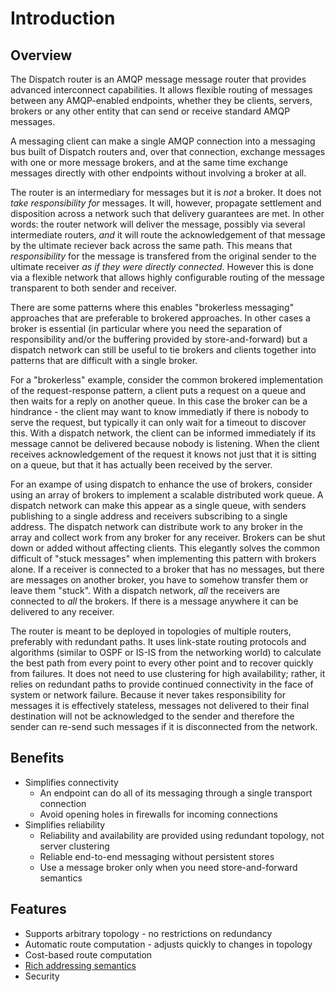 <!--
Licensed to the Apache Software Foundation (ASF) under one
or more contributor license agreements.  See the NOTICE file
distributed with this work for additional information
regarding copyright ownership.  The ASF licenses this file
to you under the Apache License, Version 2.0 (the
"License"); you may not use this file except in compliance
with the License.  You may obtain a copy of the License at

  http://www.apache.org/licenses/LICENSE-2.0

Unless required by applicable law or agreed to in writing,
software distributed under the License is distributed on an
"AS IS" BASIS, WITHOUT WARRANTIES OR CONDITIONS OF ANY
KIND, either express or implied.  See the License for the
specific language governing permissions and limitations
under the License.
-->

# Introduction

## Overview

The Dispatch router is an AMQP message message router that provides advanced
interconnect capabilities. It allows flexible routing of messages between any
AMQP-enabled endpoints, whether they be clients, servers, brokers or any other
entity that can send or receive standard AMQP messages.

A messaging client can make a single AMQP connection into a messaging bus built
of Dispatch routers and, over that connection, exchange messages with one or
more message brokers, and at the same time exchange messages directly with other
endpoints without involving a broker at all.

The router is an intermediary for messages but it is *not* a broker.  It does
not *take responsibility for* messages.  It will, however, propagate settlement
and disposition across a network such that delivery guarantees are met. In other
words: the router network will deliver the message, possibly via several
intermediate routers, *and* it will route the acknowledgement of that message by
the ultimate reciever back across the same path. This means that
*responsibility* for the message is transfered from the original sender to the
ultimate receiver *as if they were directly connected*. However this is done via
a flexible network that allows highly configurable routing of the message
transparent to both sender and receiver.

There are some patterns where this enables "brokerless messaging" approaches
that are preferable to brokered approaches. In other cases a broker is essential
(in particular where you need the separation of responsibility and/or the
buffering provided by store-and-forward) but a dispatch network can still be
useful to tie brokers and clients together into patterns that are difficult with
a single broker.

For a "brokerless" example, consider the common brokered implementation of the
request-response pattern, a client puts a request on a queue and then waits for
a reply on another queue. In this case the broker can be a hindrance - the
client may want to know immediatly if there is nobody to serve the request, but
typically it can only wait for a timeout to discover this. With a dispatch
network, the client can be informed immediately if its message cannot be
delivered because nobody is listening. When the client receives acknowledgement
of the request it knows not just that it is sitting on a queue, but that it has
actually been received by the server.

For an exampe of using dispatch to enhance the use of brokers, consider using an
array of brokers to implement a scalable distributed work queue. A dispatch
network can make this appear as a single queue, with senders publishing to a
single address and receivers subscribing to a single address.  The dispatch
network can distribute work to any broker in the array and collect work from any
broker for any receiver. Brokers can be shut down or added without affecting
clients. This elegantly solves the common difficult of "stuck messages" when
implementing this pattern with brokers alone. If a receiver is connected to a
broker that has no messages, but there are messages on another broker, you have
to somehow transfer them or leave them "stuck". With a dispatch network, *all*
the receivers are connected to *all* the brokers. If there is a message anywhere
it can be delivered to any receiver.

The router is meant to be deployed in topologies of multiple routers, preferably
with redundant paths.  It uses link-state routing protocols and algorithms
(similar to OSPF or IS-IS from the networking world) to calculate the best path
from every point to every other point and to recover quickly from failures.  It
does not need to use clustering for high availability; rather, it relies on
redundant paths to provide continued connectivity in the face of system or
network failure. Because it never takes responsibility for messages it is
effectively stateless, messages not delivered to their final destination will
not be acknowledged to the sender and therefore the sender can re-send such 
messages if it is disconnected from the network.

## Benefits

 - Simplifies connectivity
   - An endpoint can do all of its messaging through a single transport connection
   - Avoid opening holes in firewalls for incoming connections
 - Simplifies reliability
   - Reliability and availability are provided using redundant topology, not server clustering
   - Reliable end-to-end messaging without persistent stores
   - Use a message broker only when you need store-and-forward semantics

## Features

 - Supports arbitrary topology - no restrictions on redundancy
 - Automatic route computation - adjusts quickly to changes in topology
 - Cost-based route computation
 - [Rich addressing semantics](#addressing)
 - Security

